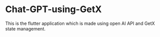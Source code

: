 # Chat-GPT-using-GetX
This is the flutter application which is made using open AI API and GetX state management.
